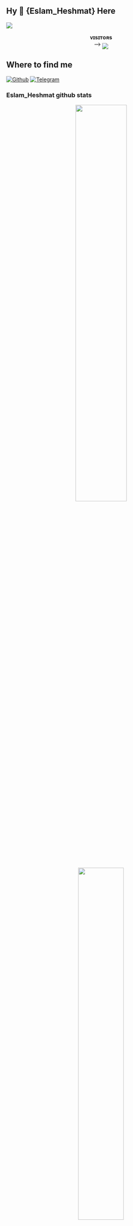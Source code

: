 ## Hy 👋 {Eslam_Heshmat} Here 
[<img src="https://github.com/Eslam_Heshmat/Eslam_Heshmat/blob/master/resources/hr.gif"/>](https://github.com/Eslam_Heshmat)
<p align="center">
    <b>ᴠɪsɪᴛᴏʀs</b><br>
 -->    <img align="middle" src="https://profile-counter.glitch.me/Eslam_Heshmat/count.svg" />
</p>

## Where to find me

[![Github](https://img.shields.io/badge/-Github-181717?style=for-the-badge&logo=Github&logoColor=white)](https://github.com/Eslam_Heshmat)
[![Telegram](https://img.shields.io/badge/Telegram-2CA5E0?style=for-the-badge&logo=telegram&logoColor=white)](https://t.me/@Xi3X3)


### Eslam_Heshmat github stats 
<p align="center">
    <img
        width="52%"
        src="https://github-readme-stats.vercel.app/api?username=Eslam_Heshmat&count_private=true&include_all_commits=true&show_icons=true&theme=tokyonight&custom_title=GitHub+Stats"
    />
    <img
        width="49%"
        src="https://github-readme-streak-stats.herokuapp.com?user=Eslam_Heshmat&theme=tokyonight"
    />
</p>

<h3>
